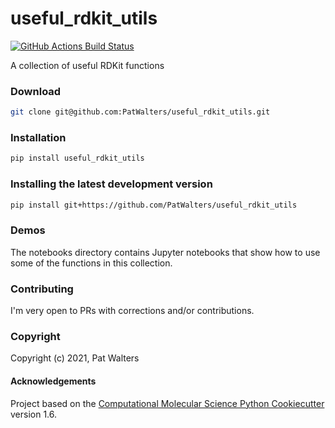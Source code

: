 useful_rdkit_utils
==============================
[//]: # (Badges)
[![GitHub Actions Build Status](https://github.com/PatWalters/useful_rdkit_utils/workflows/CI/badge.svg)](https://github.com/PatWalters/useful_rdkit_utils/actions?query=workflow%3ACI)


A collection of useful RDKit functions

### Download
```bash
git clone git@github.com:PatWalters/useful_rdkit_utils.git
```

### Installation
```bash
pip install useful_rdkit_utils
```

### Installing the latest development version
```bash
pip install git+https://github.com/PatWalters/useful_rdkit_utils
```

### Demos
The notebooks directory contains Jupyter notebooks that show how to use some of the functions in this collection.

### Contributing
I'm very open to PRs with corrections and/or contributions. 

### Copyright

Copyright (c) 2021, Pat Walters


#### Acknowledgements
 
Project based on the 
[Computational Molecular Science Python Cookiecutter](https://github.com/molssi/cookiecutter-cms) version 1.6.
